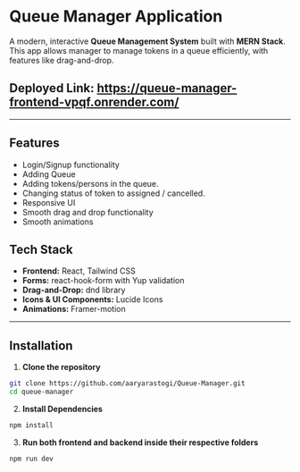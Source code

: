 # Queue Manager Application

A modern, interactive **Queue Management System** built with **MERN Stack**. This app allows manager to manage tokens in a queue efficiently, with features like drag-and-drop.

## Deployed Link: https://queue-manager-frontend-vpqf.onrender.com/

---

## Features
- Login/Signup functionality
- Adding Queue 
- Adding tokens/persons in the queue.
- Changing status of token to assigned / cancelled.
- Responsive UI
- Smooth drag and drop functionality
- Smooth animations

## Tech Stack

- **Frontend:** React, Tailwind CSS   
- **Forms:** react-hook-form with Yup validation  
- **Drag-and-Drop:** dnd library
- **Icons & UI Components:** Lucide Icons
- **Animations:** Framer-motion

---

## Installation

1. **Clone the repository**
```bash
git clone https://github.com/aaryarastogi/Queue-Manager.git
cd queue-manager
```
2. **Install Dependencies**
```bash
npm install
```
3. **Run both frontend and backend inside their respective folders**
```bash
npm run dev
```

